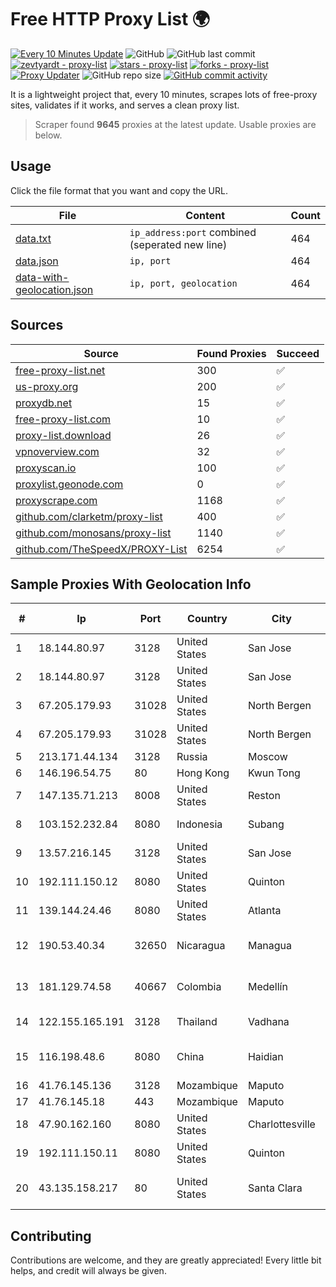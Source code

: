 
# Free HTTP Proxy List 🌍

[![Every 10 Minutes Update](https://github.com/mertguvencli/http-proxy-list/actions/workflows/main.yml/badge.svg?branch=main)](https://github.com/mertguvencli/http-proxy-list/actions/workflows/main.yml)
![GitHub](https://img.shields.io/github/license/mertguvencli/http-proxy-list)
![GitHub last commit](https://img.shields.io/github/last-commit/mertguvencli/http-proxy-list)
[![zevtyardt - proxy-list](https://img.shields.io/static/v1?label=zevtyardt&message=proxy-list&color=blue&logo=github)](https://github.com/zevtyardt/proxy-list "Go to GitHub repo")
[![stars - proxy-list](https://img.shields.io/github/stars/zevtyardt/proxy-list?style=social)](https://github.com/zevtyardt/proxy-list)
[![forks - proxy-list](https://img.shields.io/github/forks/zevtyardt/proxy-list?style=social)](https://github.com/zevtyardt/proxy-list)
[![Proxy Updater](https://github.com/zevtyardt/proxy-list/workflows/Proxy%20Updater/badge.svg)](https://github.com/zevtyardt/proxy-list/actions?query=workflow:"Proxy+Updater")
![GitHub repo size](https://img.shields.io/github/repo-size/zevtyardt/proxy-list)
[![GitHub commit activity](https://img.shields.io/github/commit-activity/m/zevtyardt/proxy-list?logo=commits)](https://github.com/zevtyardt/proxy-list/commits/main)

It is a lightweight project that, every 10 minutes, scrapes lots of free-proxy sites, validates if it works, and serves a clean proxy list.

> Scraper found **9645** proxies at the latest update. Usable proxies are below.

## Usage

Click the file format that you want and copy the URL.

|File|Content|Count|
|----|-------|-----|
|[data.txt](https://raw.githubusercontent.com/mertguvencli/http-proxy-list/main/proxy-list/data.txt)|`ip_address:port` combined (seperated new line)|464|
|[data.json](https://raw.githubusercontent.com/mertguvencli/http-proxy-list/main/proxy-list/data.json)|`ip, port`|464|
|[data-with-geolocation.json](https://raw.githubusercontent.com/mertguvencli/http-proxy-list/main/proxy-list/data-with-geolocation.json)|`ip, port, geolocation`|464|

## Sources

|Source|Found Proxies|Succeed|
|------|-------------|-------|
|[free-proxy-list.net](https://free-proxy-list.net)|300|✅|
|[us-proxy.org](https://www.us-proxy.org)|200|✅|
|[proxydb.net](http://proxydb.net)|15|✅|
|[free-proxy-list.com](https://free-proxy-list.com/?page=&port=&type%5B%5D=http&type%5B%5D=https&up_time=0&search=Search)|10|✅|
|[proxy-list.download](https://www.proxy-list.download/HTTP)|26|✅|
|[vpnoverview.com](https://vpnoverview.com/privacy/anonymous-browsing/free-proxy-servers)|32|✅|
|[proxyscan.io](https://www.proxyscan.io)|100|✅|
|[proxylist.geonode.com](https://proxylist.geonode.com/api/proxy-list?limit=300&page=1&sort_by=lastChecked&sort_type=desc&protocols=http,https)|0|✅|
|[proxyscrape.com](https://api.proxyscrape.com/v2/?request=displayproxies&protocol=http&timeout=10000&country=all&ssl=all&anonymity=all)|1168|✅|
|[github.com/clarketm/proxy-list](https://raw.githubusercontent.com/clarketm/proxy-list/master/proxy-list-raw.txt)|400|✅|
|[github.com/monosans/proxy-list](https://raw.githubusercontent.com/monosans/proxy-list/main/proxies/http.txt)|1140|✅|
|[github.com/TheSpeedX/PROXY-List](https://raw.githubusercontent.com/TheSpeedX/PROXY-List/master/http.txt)|6254|✅|


## Sample Proxies With Geolocation Info

|#|Ip|Port|Country|City|Internet Service Provider|
|-|--|----|-------|----|-------------------------|
|1|18.144.80.97|3128|United States|San Jose|Amazon.com, Inc.|
|2|18.144.80.97|3128|United States|San Jose|Amazon.com, Inc.|
|3|67.205.179.93|31028|United States|North Bergen|DigitalOcean, LLC|
|4|67.205.179.93|31028|United States|North Bergen|DigitalOcean, LLC|
|5|213.171.44.134|3128|Russia|Moscow|JSC Comcor|
|6|146.196.54.75|80|Hong Kong|Kwun Tong|Layerstack Limited|
|7|147.135.71.213|8008|United States|Reston|OVH SAS|
|8|103.152.232.84|8080|Indonesia|Subang|PT Kingpolah Network Solutions|
|9|13.57.216.145|3128|United States|San Jose|Amazon.com, Inc.|
|10|192.111.150.12|8080|United States|Quinton|Centrilogic|
|11|139.144.24.46|8080|United States|Atlanta|Akamai Technologies, Inc.|
|12|190.53.40.34|32650|Nicaragua|Managua|Amnet Telecomunicaciones S.A.|
|13|181.129.74.58|40667|Colombia|Medellín|EPM Telecomunicaciones S.A. E.S.P.|
|14|122.155.165.191|3128|Thailand|Vadhana|CAT Telecom Public Company Limited|
|15|116.198.48.6|8080|China|Haidian|Beijing Jingdong 360 Degree E-commerce Co., Ltd.|
|16|41.76.145.136|3128|Mozambique|Maputo|VM  S.A|
|17|41.76.145.18|443|Mozambique|Maputo|VM  S.A|
|18|47.90.162.160|8080|United States|Charlottesville|Alibaba.com LLC|
|19|192.111.150.11|8080|United States|Quinton|Centrilogic|
|20|43.135.158.217|80|United States|Santa Clara|Shenzhen Tencent Computer Systems Company Limited|



## Contributing

Contributions are welcome, and they are greatly appreciated! Every
little bit helps, and credit will always be given.


